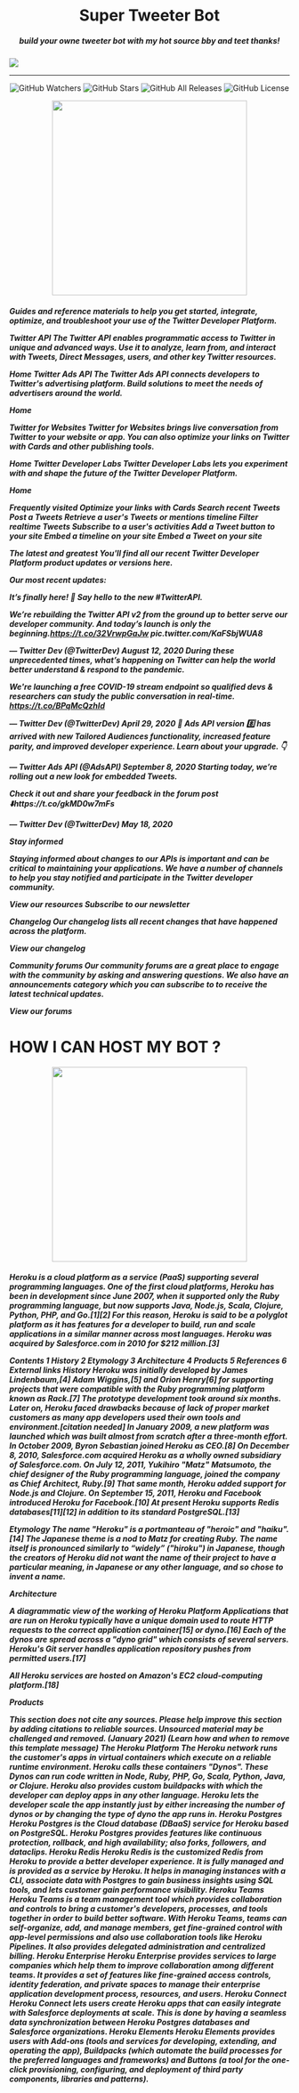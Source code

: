 <p align="center">
  <h1 align="center">Super Tweeter Bot</h1>
  <h5 align="center">build your owne tweeter bot with my hot source bby and teet thanks! </h5>
</p>
<img src="https://img.shields.io/badge/Twitter-mr_yahye-aqua?style=for-the-badge&logo=twitter(https://twitter.com/Mr__yahye)">
<hr>
<p align="center">
  <img src="https://img.shields.io/github/watchers/CoreyD97/BurpCustomizer?label=Watchers&style=for-the-badge" alt="GitHub Watchers">
  <img src="https://img.shields.io/github/stars/CoreyD97/BurpCustomizer?style=for-the-badge" alt="GitHub Stars">
  <img src="https://img.shields.io/github/downloads/CoreyD97/BurpCustomizer/total?style=for-the-badge" alt="GitHub All Releases">
  <img src="https://img.shields.io/github/license/CoreyD97/BurpCustomizer?style=for-the-badge" alt="GitHub License">
</p>
<p align="center">
 <img height="350" src="https://files.realpython.com/media/How-to-Make-a-Twitter-Bot-in-Python-with-Tweepy_Watermarked.e0e3b3e8f6ce.jpg">
</p>


<h5>
  Guides and reference materials to help you get started, integrate, optimize, and troubleshoot your use of the Twitter Developer Platform.


Twitter API
The Twitter API enables programmatic access to Twitter in unique and advanced ways. Use it to analyze, learn from, and interact with Tweets, Direct Messages, users, and other key Twitter resources.

Home
Twitter Ads API
The Twitter Ads API connects developers to Twitter's advertising platform. Build solutions to meet the needs of advertisers around the world.

Home

Twitter for Websites
Twitter for Websites brings live conversation from Twitter to your website or app. You can also optimize your links on Twitter with Cards and other publishing tools.

Home
Twitter Developer Labs
Twitter Developer Labs lets you experiment with and shape the future of the Twitter Developer Platform.

Home

Frequently visited
Optimize your links with Cards Search recent Tweets Post a Tweets Retrieve a user's Tweets or mentions timeline Filter realtime Tweets Subscribe to a user's activities Add a Tweet button to your site Embed a timeline on your site Embed a Tweet on your site

The latest and greatest
You'll find all our recent Twitter Developer Platform product updates or versions here.

Our most recent updates:

 

It’s finally here! 🥁 Say hello to the new #TwitterAPI.

We’re rebuilding the Twitter API v2 from the ground up to better serve our developer community. And today’s launch is only the beginning.https://t.co/32VrwpGaJw pic.twitter.com/KaFSbjWUA8

— Twitter Dev (@TwitterDev) August 12, 2020
During these unprecedented times, what’s happening on Twitter can help the world better understand & respond to the pandemic.

We're launching a free COVID-19 stream endpoint so qualified devs & researchers can study the public conversation in real-time. https://t.co/BPqMcQzhId

— Twitter Dev (@TwitterDev) April 29, 2020
🍅 Ads API version 8️⃣ has arrived with new Tailored Audiences functionality, increased feature parity, and improved developer experience. Learn about your upgrade. 👇

— Twitter Ads API (@AdsAPI) September 8, 2020
Starting today, we’re rolling out a new look for embedded Tweets.

Check it out and share your feedback in the forum post ⬇️https://t.co/gkMD0w7mFs

— Twitter Dev (@TwitterDev) May 18, 2020

Stay informed


Staying informed about changes to our APIs is important and can be critical to maintaining your applications. We have a number of channels to help you stay notified and participate in the Twitter developer community.

View our resources Subscribe to our newsletter

Changelog
Our changelog lists all recent changes that have happened across the platform.

View our changelog

Community forums
Our community forums are a great place to engage with the community by asking and answering questions. We also have an announcements category which you can subscribe to to receive the latest technical updates. 

View our forums
</h5>
<h1> HOW I CAN HOST MY BOT ? </H1>
<p align="center">
 <img height="350" src="https://resources.mynewsdesk.com/image/upload/ar_16:9,c_fill,dpr_auto,f_auto,g_auto,q_auto,w_910/rasptjnaprtkzys4tbbu.jpg">
</p>

<h5>
  Heroku is a cloud platform as a service (PaaS) supporting several programming languages. One of the first cloud platforms, Heroku has been in development since June 2007, when it supported only the Ruby programming language, but now supports Java, Node.js, Scala, Clojure, Python, PHP, and Go.[1][2] For this reason, Heroku is said to be a polyglot platform as it has features for a developer to build, run and scale applications in a similar manner across most languages. Heroku was acquired by Salesforce.com in 2010 for $212 million.[3]


Contents
1	History
2	Etymology
3	Architecture
4	Products
5	References
6	External links
History
Heroku was initially developed by James Lindenbaum,[4] Adam Wiggins,[5] and Orion Henry[6] for supporting projects that were compatible with the Ruby programming platform known as Rack.[7] The prototype development took around six months. Later on, Heroku faced drawbacks because of lack of proper market customers as many app developers used their own tools and environment.[citation needed] In January 2009, a new platform was launched which was built almost from scratch after a three-month effort. In October 2009, Byron Sebastian joined Heroku as CEO.[8] On December 8, 2010, Salesforce.com acquired Heroku as a wholly owned subsidiary of Salesforce.com. On July 12, 2011, Yukihiro "Matz" Matsumoto, the chief designer of the Ruby programming language, joined the company as Chief Architect, Ruby.[9] That same month, Heroku added support for Node.js and Clojure. On September 15, 2011, Heroku and Facebook introduced Heroku for Facebook.[10] At present Heroku supports Redis databases[11][12] in addition to its standard PostgreSQL.[13]

Etymology
The name "Heroku" is a portmanteau of "heroic" and "haiku".[14] The Japanese theme is a nod to Matz for creating Ruby. The name itself is pronounced similarly to “widely” ("hiroku") in Japanese, though the creators of Heroku did not want the name of their project to have a particular meaning, in Japanese or any other language, and so chose to invent a name.

Architecture

A diagrammatic view of the working of Heroku Platform
Applications that are run on Heroku typically have a unique domain used to route HTTP requests to the correct application container[15] or dyno.[16] Each of the dynos are spread across a "dyno grid" which consists of several servers. Heroku's Git server handles application repository pushes from permitted users.[17]

All Heroku services are hosted on Amazon's EC2 cloud-computing platform.[18]

Products

This section does not cite any sources. Please help improve this section by adding citations to reliable sources. Unsourced material may be challenged and removed. (January 2021) (Learn how and when to remove this template message)
The Heroku Platform
The Heroku network runs the customer's apps in virtual containers which execute on a reliable runtime environment. Heroku calls these containers "Dynos". These Dynos can run code written in Node, Ruby, PHP, Go, Scala, Python, Java, or Clojure. Heroku also provides custom buildpacks with which the developer can deploy apps in any other language. Heroku lets the developer scale the app instantly just by either increasing the number of dynos or by changing the type of dyno the app runs in.
Heroku Postgres
Heroku Postgres is the Cloud database (DBaaS) service for Heroku based on PostgreSQL. Heroku Postgres provides features like continuous protection, rollback, and high availability; also forks, followers, and dataclips.
Heroku Redis
Heroku Redis is the customized Redis from Heroku to provide a better developer experience. It is fully managed and is provided as a service by Heroku. It helps in managing instances with a CLI, associate data with Postgres to gain business insights using SQL tools, and lets customer gain performance visibility.
Heroku Teams
Heroku Teams is a team management tool which provides collaboration and controls to bring a customer's developers, processes, and tools together in order to build better software. With Heroku Teams, teams can self-organize, add, and manage members, get fine-grained control with app-level permissions and also use collaboration tools like Heroku Pipelines. It also provides delegated administration and centralized billing.
Heroku Enterprise
Heroku Enterprise provides services to large companies which help them to improve collaboration among different teams. It provides a set of features like fine-grained access controls, identity federation, and private spaces to manage their enterprise application development process, resources, and users.
Heroku Connect
Heroku Connect lets users create Heroku apps that can easily integrate with Salesforce deployments at scale. This is done by having a seamless data synchronization between Heroku Postgres databases and Salesforce organizations.
Heroku Elements
Heroku Elements provides users with Add-ons (tools and services for developing, extending, and operating the app), Buildpacks (which automate the build processes for the preferred languages and frameworks) and Buttons (a tool for the one-click provisioning, configuring, and deployment of third party components, libraries and patterns).
  
</h5>

